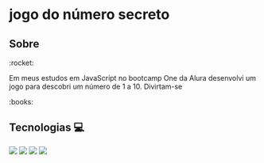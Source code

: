<h1> jogo do número secreto </h1> 
<h2> Sobre </h2> :rocket:

<p>Em meus estudos em JavaScript no bootcamp One da Alura desenvolvi um jogo para descobri um número de 1 a 10. Divirtam-se</p> :books:

## Tecnologias :computer:

<div>
  
  <img src="https://img.shields.io/badge/HTML-239120?style=for-the-badge&logo=html5&logoColor=white">
  <img src="https://img.shields.io/badge/CSS-1572B6?style=for-the-badge&logo=css3&logoColor=white">
  <img src="https://img.shields.io/badge/JavaScript-F7DF1E?style=for-the-badge&logo=javascript&logoColor=black">
  <img src="https://img.shields.io/badge/Git-E44C30?style=for-the-badge&logo=git&logoColor=white">
  
</div>

